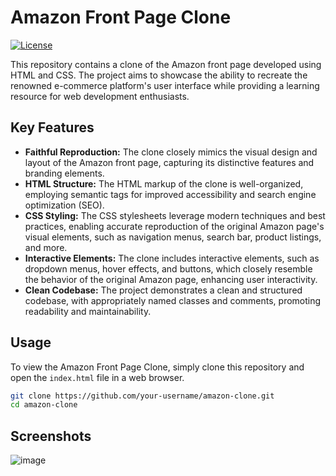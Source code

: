 # Amazon Front Page Clone

[![License](https://img.shields.io/badge/license-MIT-blue.svg)](LICENSE)

This repository contains a clone of the Amazon front page developed using HTML and CSS. The project aims to showcase the ability to recreate the renowned e-commerce platform's user interface while providing a learning resource for web development enthusiasts.

## Key Features

- **Faithful Reproduction:** The clone closely mimics the visual design and layout of the Amazon front page, capturing its distinctive features and branding elements.
- **HTML Structure:** The HTML markup of the clone is well-organized, employing semantic tags for improved accessibility and search engine optimization (SEO).
- **CSS Styling:** The CSS stylesheets leverage modern techniques and best practices, enabling accurate reproduction of the original Amazon page's visual elements, such as navigation menus, search bar, product listings, and more.
- **Interactive Elements:** The clone includes interactive elements, such as dropdown menus, hover effects, and buttons, which closely resemble the behavior of the original Amazon page, enhancing user interactivity.
- **Clean Codebase:** The project demonstrates a clean and structured codebase, with appropriately named classes and comments, promoting readability and maintainability.

## Usage

To view the Amazon Front Page Clone, simply clone this repository and open the `index.html` file in a web browser.

```bash
git clone https://github.com/your-username/amazon-clone.git
cd amazon-clone

```
## Screenshots
![image](https://github.com/Audioslave17/Amazon-FrontPage/assets/114430275/af5275ee-a71a-4b34-83f2-09d2f7ee955d)
